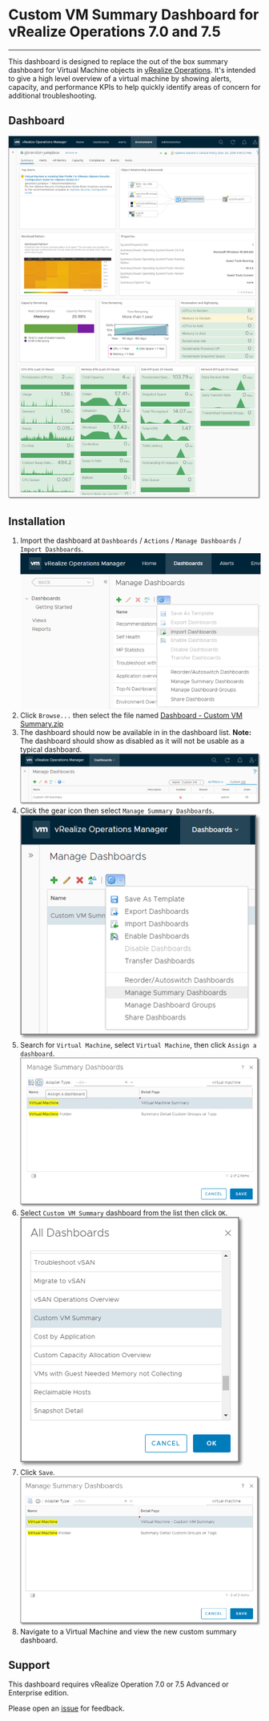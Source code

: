 # Custom VM Summary Dashboard for vRealize Operations 7.0 and 7.5
---------

This dashboard is designed to replace the out of the box summary dashboard for Virtual Machine objects in [vRealize Operations](https://www.vmware.com/products/vrealize-operations.html).  It's intended to give a high level overview of a virtual machine by showing alerts, capacity, and performance KPIs to help quickly identify areas of concern for additional troubleshooting.

## Dashboard
![Dashboard](https://raw.githubusercontent.com/notoriousbdg/vrops-dashboard-custom_vm_summary/master/Dashboard.png)

## Installation
1. Import the dashboard at `Dashboards` / `Actions` / `Manage Dashboards` / `Import Dashboards`.
    ![Import Dashboard](https://raw.githubusercontent.com/notoriousbdg/vrops-dashboard-custom_vm_summary/master/Import_Dashboard.png)
2. Click `Browse...` then select the file named [Dashboard - Custom VM Summary.zip](https://github.com/notoriousbdg/vrops-dashboard-custom_vm_summary/raw/master/Dashboard%20-%20Custom%20VM%20Summary.zip)
3. The dashboard should now be available in in the dashboard list. **Note:** The dashboard should show as disabled as it will not be usable as a typical dashboard.
    ![Dashboard List](https://raw.githubusercontent.com/notoriousbdg/vrops-dashboard-custom_vm_summary/master/Dashboard_List.png)
4. Click the gear icon then select `Manage Summary Dashboards`.
    ![Manage Summary Dashboards](https://raw.githubusercontent.com/notoriousbdg/vrops-dashboard-custom_vm_summary/master/Dashboard_Manage_Summary_Dashboards.png)
5. Search for `Virtual Machine`, select `Virtual Machine`, then click `Assign a dashboard`.
    ![Assign Dashboard](https://raw.githubusercontent.com/notoriousbdg/vrops-dashboard-custom_vm_summary/master/Dashboard_Assign_Summary_Dashboard.png)
6. Select `Custom VM Summary` dashboard from the list then click `OK`.
    ![Select Dashboard](https://raw.githubusercontent.com/notoriousbdg/vrops-dashboard-custom_vm_summary/master/Dashboard_Selected_Summary_Dashboard.png)
7. Click `Save`.
    ![Complete](https://raw.githubusercontent.com/notoriousbdg/vrops-dashboard-custom_vm_summary/master/Dashboard_Summary_Dashboard_Complete.png)
8. Navigate to a Virtual Machine and view the new custom summary dashboard.

## Support

This dashboard requires vRealize Operation 7.0 or 7.5 Advanced or Enterprise edition.

Please open an [issue](https://github.com/notoriousbdg/vrops-dashboard-custom_vm_summary/issues) for feedback.
